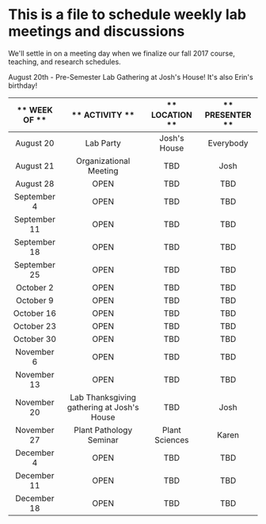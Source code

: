# This is a file to schedule weekly lab meetings and discussions

We'll settle in on a meeting day when we finalize our fall 2017 course, teaching, and research schedules.

August 20th - Pre-Semester Lab Gathering at Josh's House! It's also Erin's birthday!

** WEEK OF **|** ACTIVITY **|** LOCATION **|** PRESENTER **
:-----:|:-----:|:-----:|:-----:
August 20| Lab Party | Josh's House | Everybody
August 21| Organizational Meeting| TBD| Josh
August 28| OPEN| TBD| TBD
September 4| OPEN| TBD| TBD
September 11| OPEN| TBD| TBD
September 18| OPEN| TBD| TBD
September 25| OPEN| TBD| TBD
October 2| OPEN| TBD| TBD
October 9| OPEN| TBD| TBD
October 16| OPEN| TBD| TBD
October 23| OPEN| TBD| TBD
October 30| OPEN| TBD| TBD
November 6| OPEN| TBD| TBD
November 13| OPEN| TBD| TBD
November 20| Lab Thanksgiving gathering at Josh's House| TBD| Josh
November 27|Plant Pathology Seminar | Plant Sciences | Karen 
December 4| OPEN| TBD| TBD
December 11| OPEN| TBD| TBD
December 18| OPEN| TBD| TBD
